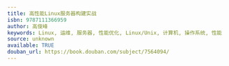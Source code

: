 ```yaml
---
title: 高性能Linux服务器构建实战
isbn: 9787111366959
author: 高俊峰
keywords: Linux, 运维, 服务器, 性能优化, Linux/Unix, 计算机, 操作系统, 性能
source: unknown
available: TRUE
douban_url: https://book.douban.com/subject/7564094/
---
```

